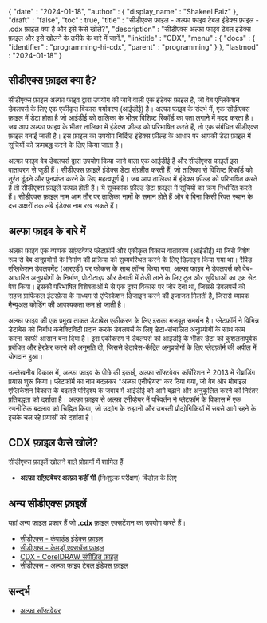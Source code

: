 {
  "date" : "2024-01-18",
  "author" : {
    "display_name" : "Shakeel Faiz"
  },
  "draft" : "false",
  "toc" : true,
  "title" : "सीडीएक्स फ़ाइल - अल्फा फाइव टेबल इंडेक्स फ़ाइल - .cdx फ़ाइल क्या है और इसे कैसे खोलें?",
  "description" : "सीडीएक्स अल्फा फाइव टेबल इंडेक्स फ़ाइल और इसे खोलने के तरीके के बारे में जानें.",
  "linktitle" : "CDX",
  "menu" : {
    "docs" : {
      "identifier" : "programming-hi-cdx",
      "parent" : "programming"
    }
  },
  "lastmod" : "2024-01-18"
}

## सीडीएक्स फ़ाइल क्या है?

सीडीएक्स फ़ाइल अल्फा फाइव द्वारा उपयोग की जाने वाली एक इंडेक्स फ़ाइल है, जो वेब एप्लिकेशन डेवलपर्स के लिए एक एकीकृत विकास पर्यावरण (आईडीई) है। अल्फा फाइव के संदर्भ में, एक सीडीएक्स फ़ाइल में डेटा होता है जो आईडीई को तालिका के भीतर विशिष्ट रिकॉर्ड का पता लगाने में मदद करता है। जब आप अल्फा फाइव के भीतर तालिका में इंडेक्स फ़ील्ड को परिभाषित करते हैं, तो एक संबंधित सीडीएक्स फ़ाइल बनाई जाती है। इस फ़ाइल का उपयोग निर्दिष्ट इंडेक्स फ़ील्ड के आधार पर आपकी डेटा फ़ाइल में सूचियों को क्रमबद्ध करने के लिए किया जाता है।

अल्फा फाइव वेब डेवलपर्स द्वारा उपयोग किया जाने वाला एक आईडीई है और सीडीएक्स फाइलें इस वातावरण से जुड़ी हैं। सीडीएक्स फ़ाइलें इंडेक्स डेटा संग्रहीत करती हैं, जो तालिका से विशिष्ट रिकॉर्ड को तुरंत ढूंढने और पुनर्प्राप्त करने के लिए महत्वपूर्ण है। जब आप तालिका में इंडेक्स फ़ील्ड को परिभाषित करते हैं तो सीडीएक्स फ़ाइलें उत्पन्न होती हैं। ये सूचकांक फ़ील्ड डेटा फ़ाइल में सूचियों का क्रम निर्धारित करते हैं। सीडीएक्स फ़ाइल नाम आम तौर पर तालिका नामों के समान होते हैं और वे बिना किसी रिक्त स्थान के दस अक्षरों तक लंबे इंडेक्स नाम रख सकते हैं।

## अल्फा फाइव के बारे में

अल्फ़ा फ़ाइव एक व्यापक सॉफ़्टवेयर प्लेटफ़ॉर्म और एकीकृत विकास वातावरण (आईडीई) था जिसे विशेष रूप से वेब अनुप्रयोगों के निर्माण की प्रक्रिया को सुव्यवस्थित करने के लिए डिज़ाइन किया गया था। रैपिड एप्लिकेशन डेवलपमेंट (आरएडी) पर फोकस के साथ लॉन्च किया गया, अल्फा फाइव ने डेवलपर्स को वेब-आधारित अनुप्रयोगों के निर्माण, प्रोटोटाइप और तैनाती में तेजी लाने के लिए टूल और सुविधाओं का एक सेट पेश किया। इसकी परिभाषित विशेषताओं में से एक दृश्य विकास पर जोर देना था, जिससे डेवलपर्स को सहज ग्राफिकल इंटरफ़ेस के माध्यम से एप्लिकेशन डिजाइन करने की इजाजत मिलती है, जिससे व्यापक मैन्युअल कोडिंग की आवश्यकता कम हो जाती है।

अल्फा फाइव की एक प्रमुख ताकत डेटाबेस एकीकरण के लिए इसका मजबूत समर्थन है। प्लेटफ़ॉर्म ने विभिन्न डेटाबेस को निर्बाध कनेक्टिविटी प्रदान करके डेवलपर्स के लिए डेटा-संचालित अनुप्रयोगों के साथ काम करना काफी आसान बना दिया है। इस एकीकरण ने डेवलपर्स को आईडीई के भीतर डेटा को कुशलतापूर्वक प्रबंधित और हेरफेर करने की अनुमति दी, जिससे डेटाबेस-केंद्रित अनुप्रयोगों के लिए प्लेटफ़ॉर्म की अपील में योगदान हुआ।

उल्लेखनीय विकास में, अल्फा फाइव के पीछे की इकाई, अल्फा सॉफ्टवेयर कॉर्पोरेशन ने 2013 में रीब्रांडिंग प्रयास शुरू किया। प्लेटफॉर्म का नाम बदलकर "अल्फा एनीव्हेयर" कर दिया गया, जो वेब और मोबाइल एप्लिकेशन विकास के बदलते परिदृश्य के जवाब में आईडीई को आगे बढ़ाने और अनुकूलित करने की निरंतर प्रतिबद्धता को दर्शाता है। अल्फ़ा फ़ाइव से अल्फ़ा एनीव्हेयर में परिवर्तन ने प्लेटफ़ॉर्म के विकास में एक रणनीतिक बदलाव को चिह्नित किया, जो उद्योग के रुझानों और उभरती प्रौद्योगिकियों में सबसे आगे रहने के इसके चल रहे प्रयासों को दर्शाता है।

## CDX फ़ाइल कैसे खोलें?

सीडीएक्स फ़ाइलें खोलने वाले प्रोग्रामों में शामिल हैं

- **अल्फ़ा सॉफ़्टवेयर अल्फ़ा कहीं भी** (निःशुल्क परीक्षण) विंडोज़ के लिए

## अन्य सीडीएक्स फ़ाइलें

यहां अन्य फ़ाइल प्रकार हैं जो **.cdx** फ़ाइल एक्सटेंशन का उपयोग करते हैं।

- [सीडीएक्स - कंपाउंड इंडेक्स फ़ाइल](/डेटा/सीडीएक्स/)
- [सीडीएक्स - केमड्रॉ एक्सचेंज फ़ाइल](/डेटा/सीडीएक्स-केमड्रॉ/)
- [CDX - CorelDRAW संपीड़ित फ़ाइल](/image/cdx/)
- [सीडीएक्स - अल्फा फाइव टेबल इंडेक्स फ़ाइल](/प्रोग्रामिंग/सीडीएक्स/)

## सन्दर्भ
* [अल्फा सॉफ्टवेयर](https://www.alphasoftware.com/)
